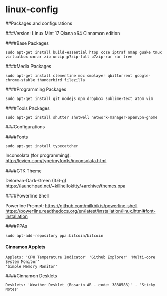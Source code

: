 linux-config
=========

##Packages and configurations

###Version: Linux Mint 17 Qiana x64 Cinnamon edition

####Base Packages


	sudo apt-get install build-essential htop ccze iptraf nmap guake tmux virtualbox unrar zip unzip p7zip-full p7zip-rar rar tree

####Media Packages

	sudo apt-get install clementine moc smplayer qbittorrent google-chrome-stable thunderbird filezilla


####Programming Packages


	sudo apt-get install git nodejs npm dropbox sublime-text atom vim

####Tools Packages

	sudo apt-get install shutter shotwell network-manager-openvpn-gnome

###Configurations

####Fonts

	sudo apt-get install typecatcher

Inconsolata (for programming): http://levien.com/type/myfonts/inconsolata.html


####GTK Theme

Delorean-Dark-Green (3.6-g) https://launchpad.net/~killhellokitty/+archive/themes.ppa


####Powerline Shell

Powerline Prompt: https://github.com/milkbikis/powerline-shell
https://powerline.readthedocs.org/en/latest/installation/linux.html#font-installation


####PPAs


	sudo apt-add-repository ppa:bitcoin/bitcoin

#### Cinnamon Applets


	Applets: 'CPU Temperature Indicator' 'Github Explorer' 'Multi-core System Monitor'
	'Simple Memory Monitor'

####Cinnamon Desklets

	Desklets: 'Weather Desklet (Rosario AR - code: 3838583)' - 'Sticky Notes'
